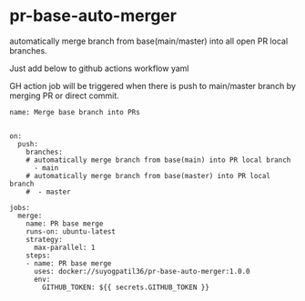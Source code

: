# pr-base-auto-merger
automatically merge branch from base(main/master) into all open PR local branches.

Just add below to github actions workflow yaml 

GH action job will be triggered when there is push to main/master branch by merging PR or direct commit.
```
name: Merge base branch into PRs


on:
  push:
    branches:
    # automatically merge branch from base(main) into PR local branch
      - main
    # automatically merge branch from base(master) into PR local branch
    #  - master

jobs:
  merge:
    name: PR base merge
    runs-on: ubuntu-latest
    strategy:
      max-parallel: 1
    steps:
    - name: PR base merge
      uses: docker://suyogpatil36/pr-base-auto-merger:1.0.0
      env:
        GITHUB_TOKEN: ${{ secrets.GITHUB_TOKEN }}
```
